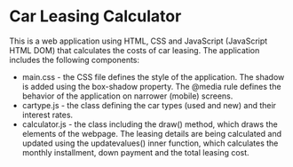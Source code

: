 # Car Leasing Calculator

This is a web application using HTML, CSS and JavaScript (JavaScript HTML DOM) that calculates the costs of car leasing.
The application includes the following components:
- main.css - the CSS file defines the style of the application. The shadow is added using the box-shadow property. The @media rule defines the behavior of the application on narrower (mobile) screens.
- cartype.js - the class defining the car types (used and new) and their interest rates.
- calculator.js - the class including the draw() method, which draws the elements of the webpage.
  The leasing details are being calculated and updated using the updatevalues() inner function, which calculates the monthly installment, down payment and the total leasing cost.
